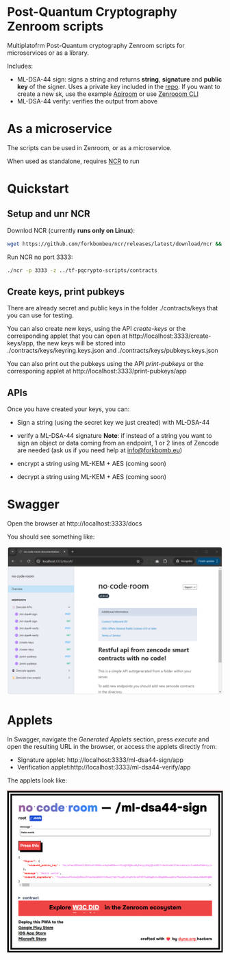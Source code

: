# Post-Quantum Cryptography Zenroom scripts
Multiplatofrm Post-Quantum cryptography Zenroom scripts for microservices or as a library.

Includes: 
- ML-DSA-44 sign: signs a string and returns **string**, **signature** and **public key** of the signer. Uses a private key included in the [repo](https://github.com/ForkbombEu/tf-pqcrypto-scripts/blob/main/contracts/ml-dsa44-sign.keys.json). If you want to create a new sk, use the example [Apiroom](https://apiroom.net) or use [Zenrooom CLI](https://dev.zenroom.org/#/pages/zencode-scenarios-post-quantum-cryptography)
- ML-DSA-44 verify: verifies the output from above

# As a microservice

The scripts can be used in Zenroom, or as a microservice. 

When used as standalone, requires [NCR](https://github.com/forkbombEu/ncr) to run

# Quickstart 

## Setup and unr NCR

Downlod NCR (currently **runs only on Linux**):

```bash
wget https://github.com/forkbombeu/ncr/releases/latest/download/ncr && chmod +x ncr
```

Run NCR no port 3333:

```bash
./ncr -p 3333 -z ../tf-pqcrypto-scripts/contracts
```

## Create keys, print pubkeys

There are already secret and public keys in the folder ./contracts/keys that you can use for testing. 

You can also create new keys, using the API *create-keys* or the corresponding applet that you can open at http://localhost:3333/create-keys/app, the new keys will be stored into ./contracts/keys/keyring.keys.json and ./contracts/keys/pubkeys.keys.json

You can also print out the pubkeys using the API *print-pubkeys* or the corresponing applet at http://localhost:3333/print-pubkeys/app

## APIs

Once you have created your keys, you can: 
- Sign a string (using the secret key we just created) with ML-DSA-44
- verify a ML-DSA-44 signature 
**Note**: if instead of a string you want to sign an object or data coming from an endpoint, 1 or 2 lines of Zencode are needed (ask us if you need help at info@forkbomb.eu)

- encrypt a string using ML-KEM + AES (coming soon)
- decrypt a string using ML-KEM + AES (coming soon)

# Swagger

Open the browser at http://localhost:3333/docs 

You should see something like: 

![Swagger](/images/NCR-PQ.png)



# Applets

In Swagger, navigate the *Generated Applets* section, press *execute* and open the resulting URL in the browser, or access the applets directly from:

* Signature applet: http://localhost:3333/ml-dsa44-sign/app
* Verification applet:http://localhost:3333/ml-dsa44-verify/app

The applets look like: 

![Applet](/images/NCR-PQ-applet.png)

 
